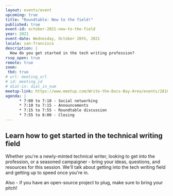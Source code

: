```yaml
---
layout: events/event
upcoming: true
title: "Roundtable: New to the field!"
published: true
event-id: october-2021-new-to-the-field
year: 2021
event-date: Wednesday, October 20th, 2021
locale: san-francisco
description: |
  How do you get started in the tech writing profession?
rsvp_open: true
remote: true
zoom:
 tbd: true
# url: meeting_url
# id: meeting_id
# dial-in: dial_in_num
meetup-link: https://www.meetup.com/Write-the-Docs-Bay-Area/events/281038631/
agenda: |
      * 7:00 to 7:10 - Social networking
      * 7:10 to 7:15 - Announcements
      * 7:15 to 7:55 - Roundtable discussion
      * 7:55 to 8:00 - Closing
---
```


## Learn how to get started in the technical writing field

Whether you're a newly-minted technical writer, looking to get into the profession, or a seasoned campaigner - bring your ideas, questions, and resources for this session. We'll talk about getting into the tech writing field and getting up to speed once you're in.

Also - if you have an open-source project to plug, make sure to bring your pitch!
